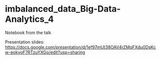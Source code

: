 # imbalanced_data_Big-Data-Analytics_4
Notebook from the talk

Presentation slides: 
https://docs.google.com/presentation/d/1ef97mUt38OAV4rZMqFXdu0DsKcw-eokyoF7RTzuYXGo/edit?usp=sharing

